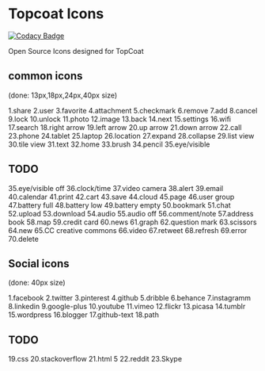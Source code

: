 Topcoat Icons
============

[![Codacy Badge](https://api.codacy.com/project/badge/Grade/ed989539bc9b4b1bbf951cf649b25b5b)](https://app.codacy.com/gh/QNA4WEB/icons?utm_source=github.com&utm_medium=referral&utm_content=QNA4WEB/icons&utm_campaign=Badge_Grade)

Open Source Icons designed for TopCoat

common icons
------------
(done: 13px,18px,24px,40px size)

1.share
2.user
3.favorite
4.attachment
5.checkmark
6.remove
7.add
8.cancel
9.lock
10.unlock
11.photo
12.image
13.back
14.next
15.settings
16.wifi
17.search
18.right arrow
19.left arrow
20.up arrow
21.down arrow
22.call
23.phone
24.tablet
25.laptop
26.location
27.expand
28.collapse
29.list view
30.tile view
31.text
32.home
33.brush
34.pencil
35.eye/visible


TODO
-----
35.eye/visible off
36.clock/time
37.video camera
38.alert
39.email
40.calendar
41.print
42.cart
43.save
44.cloud
45.page
46.user group
47.battery full
48.battery low
49.battery empty
50.bookmark
51.chat
52.upload
53.download
54.audio
55.audio off
56.comment/note
57.address book
58.map
59.credit card
60.news
61.graph
62.question mark
63.scissors
64.new
65.CC creative commons
66.video
67.retweet
68.refresh
69.error
70.delete

Social icons
-------------
(done: 40px size)

1.facebook
2.twitter
3.pinterest
4.github
5.dribble
6.behance
7.instagramm
8.linkedin
9.google-plus
10.youtube
11.vimeo
12.flickr
13.picasa
14.tumblr
15.wordpress
16.blogger
17.github-text
18.path

TODO
-----
19.css
20.stackoverflow
21.html 5
22.reddit
23.Skype

